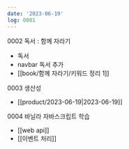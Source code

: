 ```yaml
---
date: '2023-06-19'
log: 0001
---
```


0002 독서 : 함께 자라기
- 독서
- navbar 독서 추가
- [[book/함께 자라기/키워드 정리 1]]
 
0003 생산성
- [[product/2023-06-19|2023-06-19]]

0004 바닐라 자바스크립트 학습
- [[web api]]
- [[이벤트 처리]]